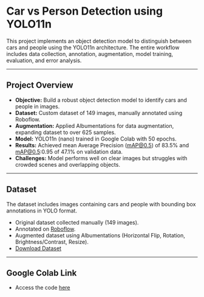 # Car vs Person Detection using YOLO11n

This project implements an object detection model to distinguish between cars and people using the YOLO11n architecture. The entire workflow includes data collection, annotation, augmentation, model training, evaluation, and error analysis.

---

## Project Overview

- **Objective:** Build a robust object detection model to identify cars and people in images.
- **Dataset:** Custom dataset of 149 images, manually annotated using Roboflow.
- **Augmentation:** Applied Albumentations for data augmentation, expanding dataset to over 625 samples.
- **Model:** YOLO11n (nano) trained in Google Colab with 50 epochs.
- **Results:** Achieved mean Average Precision (mAP@0.5) of 83.5% and mAP@0.5:0.95 of 47.1% on validation data.
- **Challenges:** Model performs well on clear images but struggles with crowded scenes and overlapping objects.

---

## Dataset

The dataset includes images containing cars and people with bounding box annotations in YOLO format.

- Original dataset collected manually (149 images).
- Annotated on [Roboflow](https://roboflow.com).
- Augmented dataset using Albumentations (Horizontal Flip, Rotation, Brightness/Contrast, Resize).
- [Download Dataset](https://drive.google.com/file/d/1Eu3JjGdbTSGQfmkk4PW-_JpLC6TZzSap/view?usp=sharing)

---

## Google Colab Link

 - Access the code [here](https://colab.research.google.com/drive/1qT5iCUGZN5jkqX3G4QLGLRDBLos64-Yg?usp=sharing)
